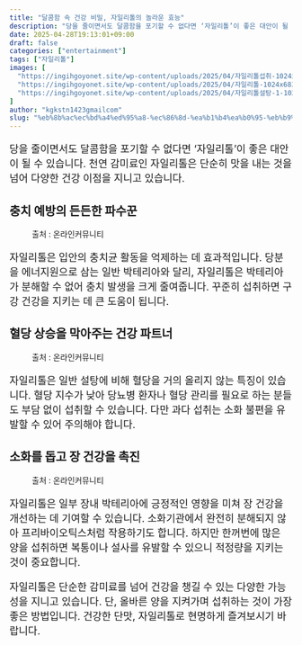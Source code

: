 ```yaml
---
title: "달콤함 속 건강 비밀, 자일리톨의 놀라운 효능"
description: "당을 줄이면서도 달콤함을 포기할 수 없다면 ‘자일리톨’이 좋은 대안이 될 수 있습니다. 천연 감미료인 자일리톨은 단순히 맛을 내는 것을 넘어 다양한 건강 이점을 지니고 있습니다."
date: 2025-04-28T19:13:01+09:00
draft: false
categories: ["entertainment"]
tags: ["자일리톨"]
images: [
  "https://ingihgoyonet.site/wp-content/uploads/2025/04/자일리톨섭취-1024x683.png"
  "https://ingihgoyonet.site/wp-content/uploads/2025/04/자일리톨-1024x683.png"
  "https://ingihgoyonet.site/wp-content/uploads/2025/04/자일리톨설탕-1-1024x683.png"
]
author: "kgkstn1423gmailcom"
slug: "%eb%8b%ac%ec%bd%a4%ed%95%a8-%ec%86%8d-%ea%b1%b4%ea%b0%95-%eb%b9%84%eb%b0%80-%ec%9e%90%ec%9d%bc%eb%a6%ac%ed%86%a8%ec%9d%98-%eb%86%80%eb%9d%bc%ec%9a%b4-%ed%9a%a8%eb%8a%a5"
---
```


<p style="font-size:18px">당을 줄이면서도 달콤함을 포기할 수 없다면 ‘자일리톨’이 좋은 대안이 될 수 있습니다. 천연 감미료인 자일리톨은 단순히 맛을 내는 것을 넘어 다양한 건강 이점을 지니고 있습니다.</p> <h2 >충치 예방의 든든한 파수꾼</h2> <figure ><img src="https://ingihgoyonet.site/wp-content/uploads/2025/04/자일리톨섭취-1024x683.png" alt="" style="aspect-ratio:16/9;object-fit:cover"/><figcaption >출처 : 온라인커뮤니티</figcaption></figure> <p style="font-size:18px">자일리톨은 입안의 충치균 활동을 억제하는 데 효과적입니다. 당분을 에너지원으로 삼는 일반 박테리아와 달리, 자일리톨은 박테리아가 분해할 수 없어 충치 발생을 크게 줄여줍니다. 꾸준히 섭취하면 구강 건강을 지키는 데 큰 도움이 됩니다.</p> <h2 >혈당 상승을 막아주는 건강 파트너</h2> <figure ><img src="https://ingihgoyonet.site/wp-content/uploads/2025/04/자일리톨-1024x683.png" alt="" style="aspect-ratio:16/9;object-fit:cover"/><figcaption >출처 : 온라인커뮤니티</figcaption></figure> <p style="font-size:18px">자일리톨은 일반 설탕에 비해 혈당을 거의 올리지 않는 특징이 있습니다. 혈당 지수가 낮아 당뇨병 환자나 혈당 관리를 필요로 하는 분들도 부담 없이 섭취할 수 있습니다. 다만 과다 섭취는 소화 불편을 유발할 수 있어 주의해야 합니다.</p> <h2 >소화를 돕고 장 건강을 촉진</h2> <figure ><img src="https://ingihgoyonet.site/wp-content/uploads/2025/04/자일리톨설탕-1-1024x683.png" alt="" style="aspect-ratio:16/9;object-fit:cover"/><figcaption >출처 : 온라인커뮤니티</figcaption></figure> <p style="font-size:18px">자일리톨은 일부 장내 박테리아에 긍정적인 영향을 미쳐 장 건강을 개선하는 데 기여할 수 있습니다. 소화기관에서 완전히 분해되지 않아 프리바이오틱스처럼 작용하기도 합니다. 하지만 한꺼번에 많은 양을 섭취하면 복통이나 설사를 유발할 수 있으니 적정량을 지키는 것이 중요합니다.</p> <p style="font-size:18px">자일리톨은 단순한 감미료를 넘어 건강을 챙길 수 있는 다양한 가능성을 지니고 있습니다. 단, 올바른 양을 지켜가며 섭취하는 것이 가장 좋은 방법입니다. 건강한 단맛, 자일리톨로 현명하게 즐겨보시기 바랍니다.</p>